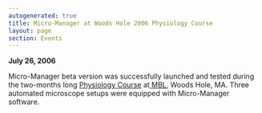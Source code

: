 ```yaml
---
autogenerated: true
title: Micro-Manager at Woods Hole 2006 Physiology Course
layout: page
section: Events
---
```


<span>**July 26, 2006**</span>

Micro-Manager beta version was successfully launched and tested during
the two-months long [Physiology
Course](http://courses.mbl.edu/physiology/) at<span><u>
</u></span>[MBL](http://www.mbl.edu/), Woods Hole, MA. Three automated
microscope setups were equipped with Micro-Manager software.

